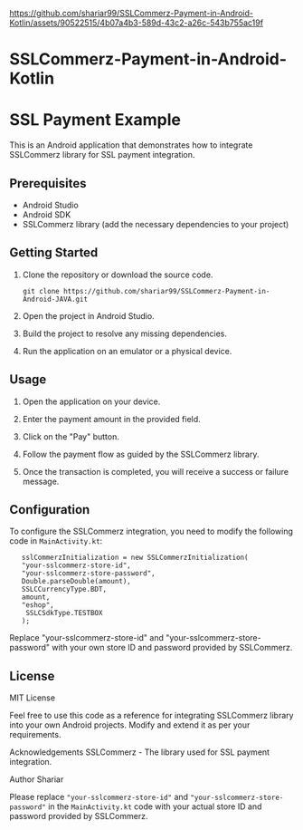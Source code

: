 



https://github.com/shariar99/SSLCommerz-Payment-in-Android-Kotlin/assets/90522515/4b07a4b3-589d-43c2-a26c-543b755ac19f



# SSLCommerz-Payment-in-Android-Kotlin
# SSL Payment Example

This is an Android application that demonstrates how to integrate SSLCommerz library for SSL payment integration.

## Prerequisites

- Android Studio
- Android SDK
- SSLCommerz library (add the necessary dependencies to your project)

## Getting Started

1. Clone the repository or download the source code.

   ```shell
   git clone https://github.com/shariar99/SSLCommerz-Payment-in-Android-JAVA.git

2. Open the project in Android Studio.

3. Build the project to resolve any missing dependencies.

4. Run the application on an emulator or a physical device.

## Usage

1. Open the application on your device.

2. Enter the payment amount in the provided field.

3. Click on the "Pay" button.

4. Follow the payment flow as guided by the SSLCommerz library.

5. Once the transaction is completed, you will receive a success or failure message.

## Configuration

To configure the SSLCommerz integration, you need to modify the following code in `MainActivity.kt`:

       sslCommerzInitialization = new SSLCommerzInitialization(
       "your-sslcommerz-store-id",
       "your-sslcommerz-store-password",
       Double.parseDouble(amount),
       SSLCCurrencyType.BDT,
       amount,
       "eshop",
        SSLCSdkType.TESTBOX
       );

Replace "your-sslcommerz-store-id" and "your-sslcommerz-store-password" with your own store ID and password provided by SSLCommerz.

## License
MIT License

Feel free to use this code as a reference for integrating SSLCommerz library into your own Android projects. Modify and extend it as per your requirements.

Acknowledgements
SSLCommerz - The library used for SSL payment integration.

Author
Shariar 

Please replace `"your-sslcommerz-store-id"` and `"your-sslcommerz-store-password"` in the `MainActivity.kt` code with your actual store ID and password provided by SSLCommerz.


